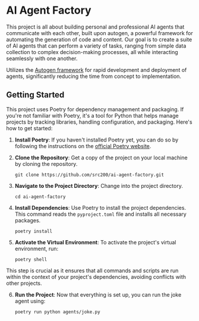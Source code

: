 # AI Agent Factory

This project is all about building personal and professional AI agents that communicate with each other, built upon autogen, a powerful framework for automating the generation of code and content. Our goal is to create a suite of AI agents that can perform a variety of tasks, ranging from simple data collection to complex decision-making processes, all while interacting seamlessly with one another.

Utilizes the [Autogen framework](https://microsoft.github.io/autogen/) for rapid development and deployment of agents, significantly reducing the time from concept to implementation.

## Getting Started

This project uses Poetry for dependency management and packaging. If you're not familiar with Poetry, it's a tool for Python that helps manage projects by tracking libraries, handling configuration, and packaging. Here's how to get started:

1.  **Install Poetry**: If you haven't installed Poetry yet, you can do so by following the instructions on the [official Poetry website](https://python-poetry.org/docs/#installation).

2.  **Clone the Repository**: Get a copy of the project on your local machine by cloning the repository.

        git clone https://github.com/src200/ai-agent-factory.git

3.  **Navigate to the Project Directory**: Change into the project directory.

        cd ai-agent-factory

4.  **Install Dependencies**: Use Poetry to install the project dependencies. This command reads the `pyproject.toml` file and installs all necessary packages.

        poetry install

5.  **Activate the Virtual Environment**: To activate the project's virtual environment, run:

        poetry shell

This step is crucial as it ensures that all commands and scripts are run within the context of your project's dependencies, avoiding conflicts with other projects.

6.  **Run the Project**: Now that everything is set up, you can run the joke agent using:

        poetry run python agents/joke.py
